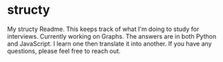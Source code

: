 # structy

My structy Readme. This keeps track of what I'm doing to study for interviews. Currently working on Graphs. The answers are in both Python and JavaScript. I learn one then translate it into another. If you have any questions, please feel free to reach out. 


